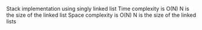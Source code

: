 Stack implementation using singly linked list
Time complexity is O(N) N is the size of the linked list
Space complexity is O(N) N is the size of the linked lists